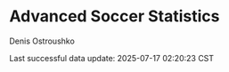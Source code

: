 # Advanced Soccer Statistics
Denis Ostroushko

<!-- gfm -->

Last successful data update: 2025-07-17 02:20:23 CST
